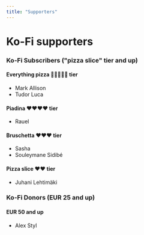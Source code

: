 ```yaml
---
title: "Supporters"
---
```


# Ko-Fi supporters

### Ko-Fi Subscribers ("pizza slice" tier and up)

#### Everything pizza 🍕🍕🍕🍕🍕 tier
 * Mark Allison
 * Tudor Luca

#### Piadina ❤️❤️❤️❤️ tier
 * Rauel

#### Bruschetta ❤️❤️❤️ tier
 * Sasha
 * Souleymane Sidibé

#### Pizza slice ❤️❤️ tier
 * Juhani Lehtimäki

### Ko-Fi Donors (EUR 25 and up)

#### EUR 50 and up

* Alex Styl
